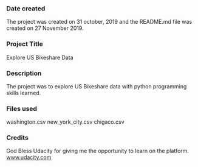 ### Date created
The project was created on 31 october, 2019 and the README.md file was created on 27 November 2019.
### Project Title
Explore US Bikeshare Data

### Description
The project was to explore US Bikeshare data with python programming skills learned.

### Files used
washington.csv 
new_york_city.csv
chigaco.csv 

### Credits
God Bless Udacity for giving me the opportunity to learn on the platform. www.udacity.com 

